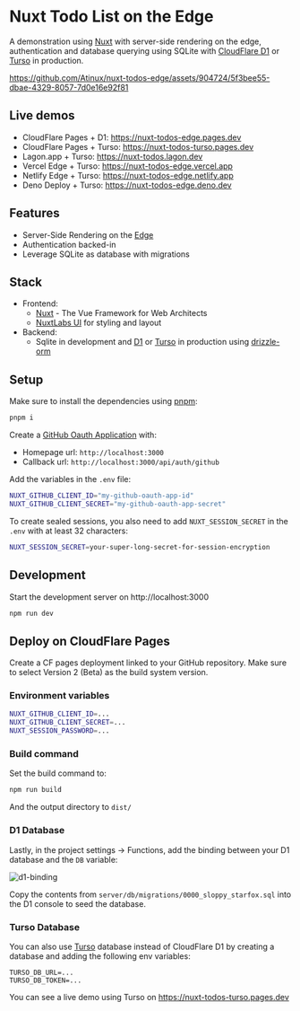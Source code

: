 # Nuxt Todo List on the Edge

A demonstration using [Nuxt](https://nuxt.com) with server-side rendering on the edge, authentication and database querying using SQLite with [CloudFlare D1](https://developers.cloudflare.com/d1/) or [Turso](https://turso.tech) in production.

https://github.com/Atinux/nuxt-todos-edge/assets/904724/5f3bee55-dbae-4329-8057-7d0e16e92f81

## Live demos

- CloudFlare Pages + D1: https://nuxt-todos-edge.pages.dev
- CloudFlare Pages + Turso: https://nuxt-todos-turso.pages.dev
- Lagon.app + Turso: https://nuxt-todos.lagon.dev
- Vercel Edge + Turso: https://nuxt-todos-edge.vercel.app
- Netlify Edge + Turso: https://nuxt-todos-edge.netlify.app
- Deno Deploy + Turso: https://nuxt-todos-edge.deno.dev

## Features

- Server-Side Rendering on the [Edge](https://workers.cloudflare.com/)
- Authentication backed-in
- Leverage SQLite as database with migrations

## Stack

- Frontend:
  - [Nuxt](https://nuxt.com/) - The Vue Framework for Web Architects
  - [NuxtLabs UI](https://ui.nuxtlabs.com/) for styling and layout
- Backend:
  - Sqlite in development and [D1](https://developers.cloudflare.com/d1/) or [Turso](https://turso.tech) in production using [drizzle-orm](https://github.com/drizzle-team/drizzle-orm)

## Setup

Make sure to install the dependencies using [pnpm](https://pnpm.io/):

```bash
pnpm i
```

Create a [GitHub Oauth Application](https://github.com/settings/applications/new) with:
- Homepage url: `http://localhost:3000`
- Callback url: `http://localhost:3000/api/auth/github`

Add the variables in the `.env` file:

```bash
NUXT_GITHUB_CLIENT_ID="my-github-oauth-app-id"
NUXT_GITHUB_CLIENT_SECRET="my-github-oauth-app-secret"
```

To create sealed sessions, you also need to add `NUXT_SESSION_SECRET` in the `.env` with at least 32 characters:

```bash
NUXT_SESSION_SECRET=your-super-long-secret-for-session-encryption
```

## Development

Start the development server on http://localhost:3000

```bash
npm run dev
```

## Deploy on CloudFlare Pages

Create a CF pages deployment linked to your GitHub repository. Make sure to select Version 2 (Beta) as the build system version.

### Environment variables

```bash
NUXT_GITHUB_CLIENT_ID=...
NUXT_GITHUB_CLIENT_SECRET=...
NUXT_SESSION_PASSWORD=...
```

### Build command

Set the build command to:

```bash
npm run build
```

And the output directory to `dist/`

### D1 Database

Lastly, in the project settings -> Functions, add the binding between your D1 database and the `DB` variable:

![d1-binding](https://user-images.githubusercontent.com/904724/236021974-d77dfda6-4eb7-4094-ae36-479be73ec35f.png)

Copy the contents from `server/db/migrations/0000_sloppy_starfox.sql` into the D1 console to seed the database.

### Turso Database

You can also use [Turso](https://turso.tech/) database instead of CloudFlare D1 by creating a database and adding the following env variables:

```
TURSO_DB_URL=...
TURSO_DB_TOKEN=...
```

You can see a live demo using Turso on https://nuxt-todos-turso.pages.dev

